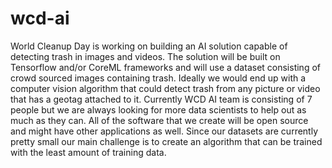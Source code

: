 # wcd-ai

World Cleanup Day is working on building an AI solution capable of detecting trash in images and videos. The solution will be built on Tensorflow and/or CoreML frameworks and will use a dataset consisting of crowd sourced images containing trash. Ideally we would end up with a computer vision algorithm that could detect trash from any picture or video that has a geotag attached to it. Currently WCD AI team is consisting of 7 people but we are always looking for more data scientists to help out as much as they can. All of the software that we create will be open source and might have other applications as well. Since our datasets are currently pretty small our main challenge is to create an algorithm that can be trained with the least amount of training data.
